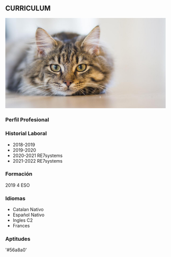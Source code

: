 ## **CURRICULUM**

![Image](gato.jpg)

### __Perfil Profesional__


### __Historial Laboral__
- 2018-2019 
- 2019-2020 
- 2020-2021 RE7systems
- 2021-2022 RE7systems

### __Formación__
2019 4 ESO

### __Idiomas__
- Catalan Nativo
- Español Nativo
- Ingles C2
- Frances 

### __Aptitudes__

'#56a8a0'

